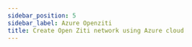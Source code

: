 ```yaml
---
sidebar_position: 5
sidebar_label: Azure Openziti
title: Create Open Ziti network using Azure cloud
---
```

